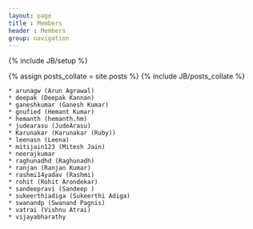 ```yaml
---
layout: page
title : Members
header : Members
group: navigation
---
```

{% include JB/setup %}

{% assign posts_collate = site.posts %}
{% include JB/posts_collate %}


    * arunagw (Arun Agrawal)
    * deepak (Deepak Kannan)
    * ganeshkumar (Ganesh Kumar)
    * gnufied (Hemant Kumar)
    * hemanth (hemanth.hm)
    * judearasu (JudeArasu)
    * Karunakar (Karunakar (Ruby))
    * leenasn (Leena)
    * mitijain123 (Mitesh Jain)
    * neerajkumar
    * raghunadhd (Raghunadh)
    * ranjan (Ranjan Kumar)
    * rashmi14yadav (Rashmi)
    * rohit (Rohit Arondekar)
    * sandeepravi (Sandeep )
    * sukeerthiadiga (Sukeerthi Adiga)
    * swanandp (Swanand Pagnis)
    * vatrai (Vishnu Atrai)
    * vijayabharathy
